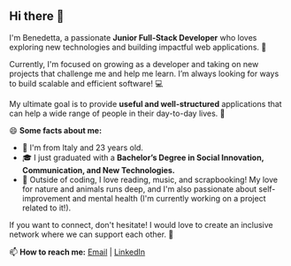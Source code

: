 ## Hi there 👋

<!--
**benedemar/benedemar** is a ✨ _special_ ✨ repository because its `README.md` (this file) appears on your GitHub profile.

Here are some ideas to get you started:

- 🔭 I’m currently working on ...
- 🌱 I’m currently learning ...
- 👯 I’m looking to collaborate on ...
- 🤔 I’m looking for help with ...
- 💬 Ask me about ...
- 📫 How to reach me: ...
- 😄 Pronouns: ...
- ⚡ Fun fact: ...
-->

I'm Benedetta, a passionate **Junior Full-Stack Developer** who loves exploring new technologies and building impactful web applications. 🔭

Currently, I'm focused on growing as a developer and taking on new projects that challenge me and help me learn. I’m always looking for ways to build scalable and efficient software! 💻

My ultimate goal is to provide **useful and well-structured** applications that can help a wide range of people in their day-to-day lives. 🌱

😄 **Some facts about me:**  
- 🍕 I'm from Italy and 23 years old.  
- 🎓 I just graduated with a **Bachelor’s Degree in Social Innovation, Communication, and New Technologies.**  
- 📔 Outside of coding, I love reading, music, and scrapbooking! My love for nature and animals runs deep, and I'm also passionate about self-improvement and mental health (I'm currently working on a project related to it!).  

If you want to connect, don't hesitate! I would love to create an inclusive network where we can support each other. 🥰  

📫 **How to reach me:** [Email](mailto:benedetta.de.martino28@gmail.com) | [LinkedIn](https://www.linkedin.com/in/benedetta-de-martino)

